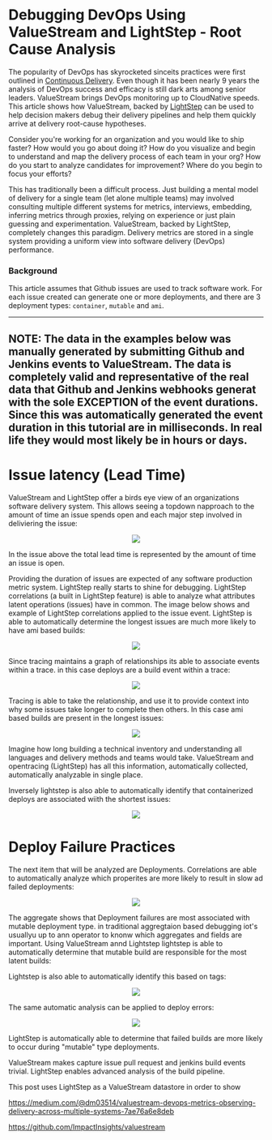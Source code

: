 # Debugging DevOps Using ValueStream and LightStep - Root Cause Analysis
The popularity of DevOps has skyrocketed sinceits practices were first outlined in [Continuous Delivery](https://continuousdelivery.com/). Even though it has been nearly 9 years the analysis of DevOps success and efficacy is still dark arts among senior leaders.  ValueStream brings DevOps monitoring up to CloudNative speeds.  This article shows how ValueStream, backed by [LightStep](https://lightstep.com/) can be used to help decision makers debug their delivery pipelines and help them quickly arrive at delivery root-cause hypotheses.

Consider you're working for an organization and you would like to ship faster? How would you go about doing it? How do you visualize and begin to understand and map the delivery process of each team in your org? How do you start to analyze candidates for improvement? Where do you begin to focus your efforts?

This has traditionally been a difficult process. Just building a mental model of delivery for a single team (let alone multiple teams) may involved consulting multiple different systems for metrics, interviews, embedding, inferring metrics through proxies, relying on experience or just plain guessing and experimentation.  ValueStream, backed by LightStep, completely changes this paradigm.  Delivery metrics are stored in a single system providing a uniform view into software delivery (DevOps) performance.


### Background 

This article assumes that Github issues are used to track software work.  For each issue created can generate one or more deployments, and there are 3 deployment types: `container`, `mutable` and `ami`.  

---
NOTE: The data in the examples below was manually generated by submitting Github and Jenkins events to ValueStream. The data is completely valid and representative of the real data that Github and Jenkins webhooks generat with the sole EXCEPTION of the event durations.  Since this was automatically generated the event duration in this tutorial are in milliseconds.  In real life they would most likely be in hours or days.
---

# Issue latency (Lead Time)

ValueStream and LightStep offer a birds eye view of an organizations software delivery system.  This allows seeing a topdown napproach to the amount of time an issue spends open and each major step involved in deliviering the issue:

<p align="center">
  <img src="static/issue_build_relationship.png">
</p>

In the issue above the total lead time is represented by the amount of time an issue is open.

Providing the duration of issues are expected of any software production metric system. LightStep really starts to shine for debugging.  LightStep correlations (a built in LightStep feature) is able to analyze what attributes latent operations (issues) have in common. The image below shows and example of LightStep correlations applied to the issue event. LightStep is able to automatically determine the longest issues are much more likely to have ami based builds:
  
<p align="center">
  <img src="static/ami_slow_deploys.png">
</p>
  

Since tracing maintains a graph of relationships its able to associate events within a trace. in this case deploys are a build event within a trace:

<p align="center">
  <img src="static/issue_parent.png">
</p>

Tracing is able to take the relationship, and use it to provide context into why some issues take longer to complete then others.  In this case ami based builds are present in the longest issues:

<p align="center">
  <img src="static/ami_weighted_deploys.png">
</p>


Imagine how long building a technical inventory and understanding all languages and delivery methods and teams would take.  ValueStream and opentracing (LightStep) has all this information, automatically collected, automatically analyzable in single place.

Inversely lightstep is also able to automatically identify that containerized deploys are associated wiith the shortest issues: 

<p align="center">
  <img src="static/fast_containers.png">
</p>

# Deploy Failure Practices

The next item that will be analyzed are Deployments.  Correlations are able to automatically analyze which properites are more likely to result in slow ad failed deployments:


<p align="center">
  <img src="static/deploy_debugging_aggregate_by_type.png">
</p>

The aggregate shows that Deployment failures are most associated with mutable deployment type. in traditional aggregtaion based debugging iot's usuallyu up to ann operator to knonw which aggregates and fields are important.  Using ValueStream annd Lightstep lightstep is able to automatically determine that mutable build are responsible for the most latent builds:

Lightstep is also able to automatically identify this based on tags:

<p align="center">
  <img src="static/latent_builds_mutable.png">
</p>


The same automatic analysis can be applied to deploy errors:

<p align="center">
  <img src="static/deploy_errors_mutable_latency.png">
</p>


LightStep is automatically able to determine that failed builds are more likely to occur during "mutable" type deployments.


ValueStream makes capture issue pull request and jenkins build events trivial.  LightStep enables advanced analysis of the build pipeline.  

This post uses LightStep as a ValueStream datastore in order to show

https://medium.com/@dm03514/valuestream-devops-metrics-observing-delivery-across-multiple-systems-7ae76a6e8deb

https://github.com/ImpactInsights/valuestream
